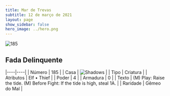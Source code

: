 ```yaml
---
title: Mar de Trevas
subtitle: 12 de março de 2021
layout: page
show_sidebar: false
hero_image: ../hero.png
---
```


![185](https://cdn.keyforgegame.com/media/card_front/pt/496_185_7HHX5JVMXG67_pt.png)

## Fada Delinquente

|----|----|
| Número | 185 |
| Casa | ![Shadows](https://archonarcana.com/images/thumb/e/ee/Shadows.png/22px-Shadows.png "Sombras") |
| Tipo | Criatura |
| Atributos | Elf • Thief |
| Poder | 4 |
| Armadura | 0 |
| Texto | (M) Play: Raise the tide.  (M) Before Fight: If the tide is high, steal 1A. |
| Raridade | Gêmeo do Mal |
